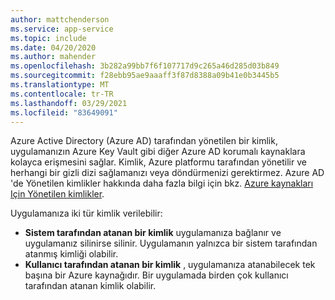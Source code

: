 ```yaml
---
author: mattchenderson
ms.service: app-service
ms.topic: include
ms.date: 04/20/2020
ms.author: mahender
ms.openlocfilehash: 3b282a99bb7f6f107717d9c265a46d285d03b849
ms.sourcegitcommit: f28ebb95ae9aaaff3f87d8388a09b41e0b3445b5
ms.translationtype: MT
ms.contentlocale: tr-TR
ms.lasthandoff: 03/29/2021
ms.locfileid: "83649091"
---
```

Azure Active Directory (Azure AD) tarafından yönetilen bir kimlik, uygulamanızın Azure Key Vault gibi diğer Azure AD korumalı kaynaklara kolayca erişmesini sağlar. Kimlik, Azure platformu tarafından yönetilir ve herhangi bir gizli dizi sağlamanızı veya döndürmenizi gerektirmez. Azure AD 'de Yönetilen kimlikler hakkında daha fazla bilgi için bkz. [Azure kaynakları Için Yönetilen kimlikler](../articles/active-directory/managed-identities-azure-resources/overview.md).

Uygulamanıza iki tür kimlik verilebilir:

- **Sistem tarafından atanan bir kimlik** uygulamanıza bağlanır ve uygulamanız silinirse silinir. Uygulamanın yalnızca bir sistem tarafından atanmış kimliği olabilir.
- **Kullanıcı tarafından atanan bir kimlik** , uygulamanıza atanabilecek tek başına bir Azure kaynağıdır. Bir uygulamada birden çok kullanıcı tarafından atanan kimlik olabilir.